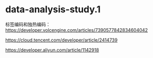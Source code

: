 # data-analysis-study.1
标签编码和独热编码：
<https://developer.volcengine.com/articles/7390577842834604042>

<https://cloud.tencent.com/developer/article/2414739>

<https://developer.aliyun.com/article/1142918>
